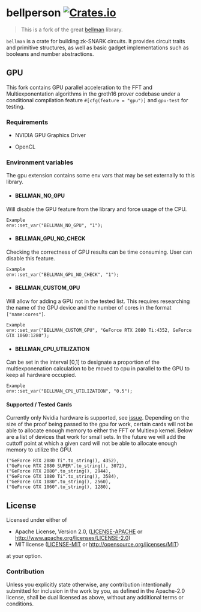 # bellperson [![Crates.io](https://img.shields.io/crates/v/bellperson.svg)](https://crates.io/crates/bellperson)

> This is a fork of the great [bellman](https://github.com/zkcrypto/bellman) library.

`bellman` is a crate for building zk-SNARK circuits. It provides circuit traits
and primitive structures, as well as basic gadget implementations such as
booleans and number abstractions.

## GPU

This fork contains GPU parallel acceleration to the FFT and Multiexponentation algorithms in the groth16 prover codebase under a conditional compilation feature `#[cfg(feature = "gpu")]` and `gpu-test` for testing.

### Requirements
- NVIDIA GPU Graphics Driver

- OpenCL

### Environment variables

The gpu extension contains some env vars that may be set externally to this library.

- #### BELLMAN_NO_GPU

Will disable the GPU feature from the library and force usage of the CPU.
```
Example
env::set_var("BELLMAN_NO_GPU", "1");
```

- #### BELLMAN_GPU_NO_CHECK

Checking the correctness of GPU results can be time consuming. User can disable this feature.
```
Example
env::set_var("BELLMAN_GPU_NO_CHECK", "1");

```

- #### BELLMAN_CUSTOM_GPU

Will allow for adding a GPU not in the tested list. This requires researching the name of the GPU device and the number of cores in the format `["name:cores"]`.
```
Example
env::set_var("BELLMAN_CUSTOM_GPU", "GeForce RTX 2080 Ti:4352, GeForce GTX 1060:1280");
```

- #### BELLMAN_CPU_UTILIZATION

Can be set in the interval [0,1] to designate a proportion of the multiexponenation calculation to be moved to cpu in parallel to the GPU to keep all hardware occupied. 

```
Example
env::set_var("BELLMAN_CPU_UTILIZATION", "0.5");
```

#### Supported / Tested Cards

Currently only Nvidia hardware is supported, see [issue](https://github.com/finalitylabs/bellman/issues/3). Depending on the size of the proof being passed to the gpu for work, certain cards will not be able to allocate enough memory to either the FFT or Multiexp kernel. Below are a list of devices that work for small sets. In the future we will add the cuttoff point at which a given card will not be able to allocate enough memory to utilize the GPU.

```
("GeForce RTX 2080 Ti".to_string(), 4352),
("GeForce RTX 2080 SUPER".to_string(), 3072),
("GeForce RTX 2080".to_string(), 2944),
("GeForce GTX 1080 Ti".to_string(), 3584),
("GeForce GTX 1080".to_string(), 2560),
("GeForce GTX 1060".to_string(), 1280),
```

## License

Licensed under either of

 * Apache License, Version 2.0, ([LICENSE-APACHE](LICENSE-APACHE) or
   http://www.apache.org/licenses/LICENSE-2.0)
 * MIT license ([LICENSE-MIT](LICENSE-MIT) or http://opensource.org/licenses/MIT)

at your option.

### Contribution

Unless you explicitly state otherwise, any contribution intentionally
submitted for inclusion in the work by you, as defined in the Apache-2.0
license, shall be dual licensed as above, without any additional terms or
conditions.
